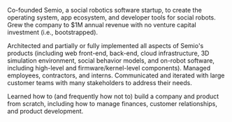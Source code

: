 Co-founded Semio, a social robotics software startup, to create the operating system, app ecosystem, and developer tools for social robots. Grew the company to $1M annual revenue with no venture capital investment (i.e., bootstrapped).

Architected and partially or fully implemented all aspects of Semio's products (including web front-end, back-end, cloud infrastructure, 3D simulation environment, social behavior models, and on-robot software, including high-level and firmware/kernel-level components). Managed employees, contractors, and interns. Communicated and iterated with large customer teams with many stakeholders to address their needs.

Learned how to (and frequently how not to) build a company and product from scratch, including how to manage finances, customer relationships, and product development. 

